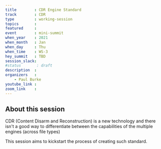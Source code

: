 ```yaml
---
title        : CDR Engine Standard
track        : CDR
type         : working-session
topics       :
featured     :
event        : mini-summit
when_year    : 2021
when_month   : Jan
when_day     : Thu
when_time    : WS-3
hey_summit   : TBD
session_slack:
#status       : draft
description  :
organizers   :
    - Paul Burke
youtube_link :
zoom_link    :
---
```


## About this session

CDR (Content Disarm and Reconstruction) is a new technology and
there isn't a good way to differentiate between the capabilities
of the multiple engines (across file types)

This session aims to kickstart the process of creating such standard.
